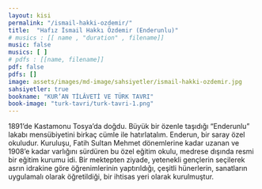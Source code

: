 ```yaml
---
layout: kisi
permalink: "/ismail-hakki-ozdemir/"
title:  "Hafız İsmail Hakkı Özdemir (Enderunlu)"
# musics : [[ name , "duration" , filename]]
music: false
musics: [ ]
# pdfs : [[name, filename]]
pdf: false
pdfs: []
image: assets/images/md-image/sahsiyetler/ismail-hakki-ozdemir.jpg
sahsiyetler: true
bookname: "KUR’AN TİLÂVETİ VE TÜRK TAVRI"
book-image: "turk-tavri/turk-tavri-1.png"
---
```


1891’de Kastamonu Tosya’da doğdu. Büyük bir özenle taşıdığı “Enderunlu” lakabı mensübiyetini birkaç cümle ile hatırlatalım. 
Enderun, bir saray özel okuludur. Kuruluşu, Fatih Sultan Mehmet dönemlerine kadar uzanan ve 1908’e kadar varlığını sürdüren bu özel eğitim okulu, medrese dışında resmi bir eğitim kurumu idi. Bir mektepten ziyade, yetenekli gençlerin seçilerek asrın idrakine göre öğrenimlerinin yaptırıldığı, çeşitli hünerlerin, sanatların uygulamalı olarak öğretildiği, bir ihtisas yeri olarak kurulmuştur. 
